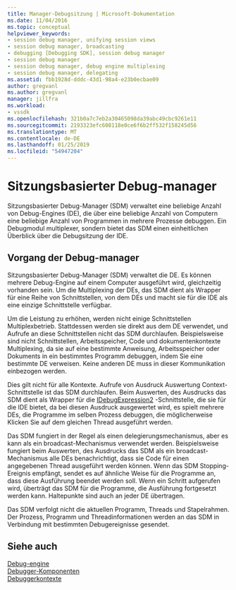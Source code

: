 ```yaml
---
title: Manager-Debugsitzung | Microsoft-Dokumentation
ms.date: 11/04/2016
ms.topic: conceptual
helpviewer_keywords:
- session debug manager, unifying session views
- session debug manager, broadcasting
- debugging [Debugging SDK], session debug manager
- session debug manager
- session debug manager, debug engine multiplexing
- session debug manager, delegating
ms.assetid: fbb1928d-dddc-43d1-98a4-e23b0ecbae09
author: gregvanl
ms.author: gregvanl
manager: jillfra
ms.workload:
- vssdk
ms.openlocfilehash: 321b0a7c7eb2a30465098da39abc49cbc9261e11
ms.sourcegitcommit: 2193323efc608118e0ce6f6b2ff532f158245d56
ms.translationtype: MT
ms.contentlocale: de-DE
ms.lasthandoff: 01/25/2019
ms.locfileid: "54947204"
---
```

# <a name="session-debug-manager"></a>Sitzungsbasierter Debug-manager
Sitzungsbasierter Debug-Manager (SDM) verwaltet eine beliebige Anzahl von Debug-Engines (DE), die über eine beliebige Anzahl von Computern eine beliebige Anzahl von Programmen in mehrere Prozesse debuggen. Ein Debugmodul multiplexer, sondern bietet das SDM einen einheitlichen Überblick über die Debugsitzung der IDE.  
  
## <a name="session-debug-manager-operation"></a>Vorgang der Debug-manager  
 Sitzungsbasierter Debug-Manager (SDM) verwaltet die DE. Es können mehrere Debug-Engine auf einem Computer ausgeführt wird, gleichzeitig vorhanden sein. Um die Multiplexing der DEs, das SDM dient als Wrapper für eine Reihe von Schnittstellen, von dem DEs und macht sie für die IDE als eine einzige Schnittstelle verfügbar.  
  
 Um die Leistung zu erhöhen, werden nicht einige Schnittstellen Multiplexbetrieb. Stattdessen werden sie direkt aus dem DE verwendet, und Aufrufe an diese Schnittstellen nicht das SDM durchlaufen. Beispielsweise sind nicht Schnittstellen, Arbeitsspeicher, Code und dokumentenkontexte Multiplexing, da sie auf eine bestimmte Anweisung, Arbeitsspeicher oder Dokuments in ein bestimmtes Programm debuggen, indem Sie eine bestimmte DE verweisen. Keine anderen DE muss in dieser Kommunikation einbezogen werden.  
  
 Dies gilt nicht für alle Kontexte. Aufrufe von Ausdruck Auswertung Context-Schnittstelle ist das SDM durchlaufen. Beim Auswerten, des Ausdrucks das SDM dient als Wrapper für die [IDebugExpression2](../../extensibility/debugger/reference/idebugexpression2.md) -Schnittstelle, die sie für die IDE bietet, da bei diesen Ausdruck ausgewertet wird, es spielt mehrere DEs, die Programme im selben Prozess debuggen, die möglicherweise Klicken Sie auf dem gleichen Thread ausgeführt werden.  
  
 Das SDM fungiert in der Regel als einen delegierungsmechanismus, aber es kann als ein broadcast-Mechanismus verwendet werden. Beispielsweise fungiert beim Auswerten, des Ausdrucks das SDM als ein broadcast-Mechanismus alle DEs benachrichtigt, dass sie Code für einen angegebenen Thread ausgeführt werden können. Wenn das SDM Stopping-Ereignis empfängt, sendet es auf ähnliche Weise für die Programme an, dass diese Ausführung beendet werden soll. Wenn ein Schritt aufgerufen wird, überträgt das SDM für die Programme, die Ausführung fortgesetzt werden kann. Haltepunkte sind auch an jeder DE übertragen.  
  
 Das SDM verfolgt nicht die aktuellen Programm, Threads und Stapelrahmen. Der Prozess, Programm und Threadinformationen werden an das SDM in Verbindung mit bestimmten Debugereignisse gesendet.  
  
## <a name="see-also"></a>Siehe auch  
 [Debug-engine](../../extensibility/debugger/debug-engine.md)   
 [Debugger-Komponenten](../../extensibility/debugger/debugger-components.md)   
 [Debuggerkontexte](../../extensibility/debugger/debugger-contexts.md)